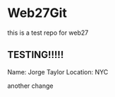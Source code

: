 # Web27Git
this is a test repo for web27


## TESTING!!!!!
Name: Jorge Taylor
Location: NYC

another change